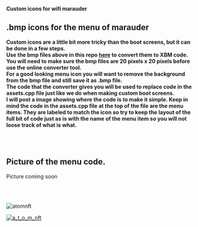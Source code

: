<b>Custom icons for wifi marauder</b>

## .bmp icons for the menu of marauder

<b>Custom icons are a little bit more tricky than the boot screens, but it can be done in a few steps. <br> Use the bmp files above in this repo <a href=https://www.imageconvert.org/bmp-to-xbm>here</a> to convert them to XBM code.
You will need to make sure the bmp files are 20 pixels x 20 pixels before use the online converter tool. <br> For a good looking menu icon you will want to remove the background from the bmp file and still save it as .bmp file. <br> The code that the converter gives you will be used to replace code in the assets.cpp file just like we do when making custom boot screens. <br> I will post a image showing where the code is to make it simple. Keep in mind the code in the assets.cpp file at the top of the file are the menu items. They are labeled to match the icon so try to keep the layout of the full bit of code just as is with the name of the menu item so you will not loose track of what is what. </b>

<br> <br>

## Picture of the menu code.

<p>Picture coming soon</p>

<br>
<br>

<p align="left"> <img src="https://komarev.com/ghpvc/?username=atomnft&label=Profile%20views&color=0e75b6&style=flat" alt="atomnft" /> </p>

<p align="left"> <a href="https://twitter.com/a_t_o_m_nft" target="blank"><img src="https://img.shields.io/twitter/follow/a_t_o_m_nft?logo=twitter&style=for-the-badge" alt="a_t_o_m_nft" /></a> </p>




